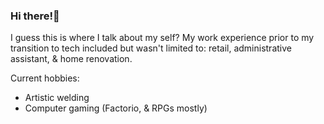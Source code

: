 ### Hi there!👋
I guess this is where I talk about my self? My work experience prior to my transition to tech included but wasn't limited to: retail, administrative assistant, & home renovation.

Current hobbies:
- Artistic welding
- Computer gaming (Factorio, & RPGs mostly)


<!--
**AmyHruska/amyhruska** is a ✨ _special_ ✨ repository because its `README.md` (this file) appears on your GitHub profile.

Here are some ideas to get you started:

- 🔭 I’m currently working on ...
- 🌱 I’m currently learning ...
- 👯 I’m looking to collaborate on ...
- 🤔 I’m looking for help with ...
- 💬 Ask me about ...
- 📫 How to reach me: ...
- 😄 Pronouns: ...
- ⚡ Fun fact: ...
-->
